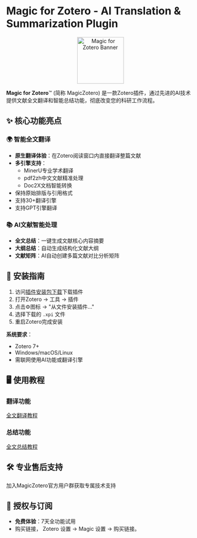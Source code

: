 # Magic for Zotero - AI Translation & Summarization Plugin

<div align="center">
  <img src="https://www.magiczotero.top/magic.svg" width="125px" alt="Magic for Zotero Banner">
</div>

**Magic for Zotero**™ (简称 MagicZotero) 是一款Zotero插件，通过先进的AI技术提供文献全文翻译和智能总结功能，彻底改变您的科研工作流程。


## ✨ 核心功能亮点

### 🌍 智能全文翻译
- **原生翻译体验**：在Zotero阅读窗口内直接翻译整篇文献
- **多引擎支持**：
  - MinerU专业学术翻译
  - pdf2zh中文文献精准处理
  - Doc2X文档智能转换
- 保持原始排版与引用格式
- 支持30+翻译引擎
- 支持GPT引擎翻译

### 📚 AI文献智能处理
- **全文总结**：一键生成文献核心内容摘要
- **大纲总结**：自动生成结构化文献大纲
- **文献矩阵**：AI自动创建多篇文献对比分析矩阵

## 🚀 安装指南

1. 访问[插件安装包下载](https://ftp.magiczotero.top/%E6%8F%92%E4%BB%B6%E5%AE%89%E8%A3%85%E5%8C%85/)下载插件
2. 打开Zotero → 工具 → 插件
3. 点击⚙️图标 → "从文件安装插件..."
4. 选择下载的 `.xpi` 文件
5. 重启Zotero完成安装

**系统要求**：
- Zotero 7+
- Windows/macOS/Linux
- 需联网使用AI功能或翻译引擎

## 🖥️ 使用教程

### 翻译功能

[全文翻译教程](https://magiczotero.feishu.cn/wiki/Qw6IwB0tpiYZ1okSnYtcY28RnEK)

### 总结功能

[全文总结教程](https://magiczotero.feishu.cn/wiki/Qf9qwgcGkiBRVjkKVhncZKhMn4c)

## 🛠️ 专业售后支持

加入MagicZotero官方用户群获取专属技术支持


## 💎 授权与订阅

- **免费体验**：7天全功能试用
- 购买链接， Zotero 设置 -> Magic 设置 -> 购买链接。
